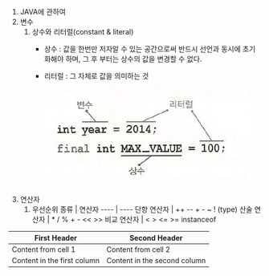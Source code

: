1. JAVA에 관하여
1. 변수
   1. 상수와 리터럴(constant & literal)
      - 상수 : 값을 한번만 저자알 수 있는 공간으로써 반드시 선언과 동시에 초기화해야 하며, 그 후 부터는 상수의 값을 변경할 수 없다.
      - 리터럴 : 그 자체로 값을 의미하는 것
      
         ![](/img/java1.PNG)
1. 연산자
   1. 우선순위
종류 | 연산자
---- | ----
단항 연산자 | ++ -- + - ~ ! (type)
산술 연산자 | * / % + - << >>
비교 연산자 | < > <= >= instanceof
   
First Header | Second Header
------------ | -------------
Content from cell 1 | Content from cell 2
Content in the first column | Content in the second column
